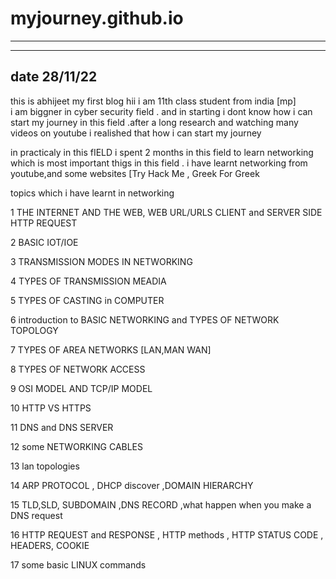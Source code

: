 # myjourney.github.io

________________________________________________________________________________________________________________________________________________________________________________________________________________________________________________________________________________________________________________________________


------------------
 date 28/11/22 
------------------

this is abhijeet my first blog 
hii i am 11th class student from india [mp]  
i am biggner in cyber security field . and in starting i dont know how i can start my journey in this field .after a long research and watching many videos on youtube i realished that how i can start my journey

in practicaly in this fIELD i spent 2 months in this field to learn networking which is most important thigs in this field .
i have learnt networking from youtube,and some websites [Try Hack Me , Greek For Greek

topics which i have learnt in networking 

1 THE INTERNET AND THE WEB, WEB URL/URLS CLIENT and SERVER SIDE HTTP REQUEST

2 BASIC IOT/IOE

3 TRANSMISSION MODES IN NETWORKING 

4 TYPES OF TRANSMISSION MEADIA 

5 TYPES OF CASTING in COMPUTER 

6 introduction to BASIC NETWORKING and TYPES OF NETWORK TOPOLOGY

7 TYPES OF AREA NETWORKS  [LAN,MAN WAN]

8 TYPES OF NETWORK ACCESS

9 OSI MODEL AND TCP/IP MODEL 

10 HTTP VS HTTPS

11 DNS and DNS SERVER

12 some NETWORKING CABLES

13 lan topologies

14 ARP PROTOCOL , DHCP discover ,DOMAIN HIERARCHY

15 TLD,SLD, SUBDOMAIN ,DNS RECORD ,what happen when you make a DNS request

16 HTTP REQUEST and RESPONSE , HTTP methods , HTTP STATUS CODE , HEADERS, COOKIE 

17 some basic LINUX commands



